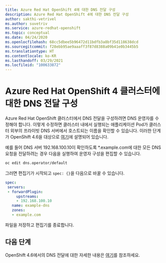 ```yaml
---
title: Azure Red Hat OpenShift 4에 대한 DNS 전달 구성
description: Azure Red Hat OpenShift 4에 대한 DNS 전달 구성
author: sakthi-vetrivel
ms.author: suvetriv
ms.service: azure-redhat-openshift
ms.topic: conceptual
ms.date: 04/24/2020
ms.openlocfilehash: 68cc5dbee5b96472d11bdfb3a8bf35d118638dcd
ms.sourcegitcommit: f28ebb95ae9aaaff3f87d8388a09b41e0b3445b5
ms.translationtype: HT
ms.contentlocale: ko-KR
ms.lasthandoff: 03/29/2021
ms.locfileid: "100633872"
---
```

# <a name="configure-dns-forwarding-on-an-azure-red-hat-openshift-4-cluster"></a>Azure Red Hat OpenShift 4 클러스터에 대한 DNS 전달 구성

Azure Red Hat OpenShift 클러스터에서 DNS 전달을 구성하려면 DNS 운영자를 수정해야 합니다. 이렇게 수정하면 클러스터 내에서 실행되는 애플리케이션 Pod가 클러스터 외부의 프라이빗 DNS 서버에서 호스트되는 이름을 확인할 수 있습니다. 이러한 단계가 OpenShift 4.6을 대상으로 [여기](https://docs.openshift.com/container-platform/4.6/networking/dns-operator.html)에 설명되어 있습니다.

예를 들어 DNS 서버 192.168.100.10이 확인하도록 *.example.com에 대한 모든 DNS 요청을 전달하려는 경우 다음을 실행하여 운영자 구성을 편집할 수 있습니다.
 
```bash
oc edit dns.operator/default
```
 
그러면 편집기가 시작되고 `spec: {}`을 다음으로 바꿀 수 있습니다.
 
 ```yaml
spec:
  servers:
  - forwardPlugin:
      upstreams:
      - 192.168.100.10
    name: example-dns
    zones:
    - example.com
```

파일을 저장하고 편집기를 종료합니다.

## <a name="next-steps"></a>다음 단계
OpenShift 4.6에서의 DNS 전달에 대한 자세한 내용은 [여기](https://docs.openshift.com/container-platform/4.6/networking/dns-operator.html)를 참조하세요.